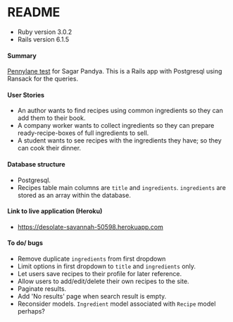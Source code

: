 # README

* Ruby version 3.0.2
* Rails version 6.1.5

#### Summary

[Pennylane test](https://gist.github.com/quentindemetz/2096248a1e8d362e669350700e1e6add) for Sagar Pandya. This is a Rails app with Postgresql using Ransack for the queries.


#### User Stories

- An author wants to find recipes using common ingredients so they can add them to their book.
- A company worker wants to collect ingredients so they can prepare ready-recipe-boxes of full ingredients to sell.
- A student wants to see recipes with the ingredients they have; so they can cook their dinner.

#### Database structure

- Postgresql.
- Recipes table main columns are `title` and `ingredients`. `ingredients` are stored as an array within the database.

#### Link to live application (Heroku)

- https://desolate-savannah-50598.herokuapp.com

#### To do/ bugs

- Remove duplicate `ingredients` from first dropdown
- Limit options in first dropdown to `title` and `ingredients` only.
- Let users save recipes to their profile for later reference.
- Allow users to add/edit/delete their own recipes to the site.
- Paginate results.
- Add 'No results' page when search result is empty.
- Reconsider models. `Ingredient` model associated with `Recipe` model perhaps?
